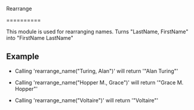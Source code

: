 Rearrange

==========

This module is used for rearranging names.
Turns "LastName, FirstName" into "FirstName LastName"


## Example


* Calling 'rearrange_name("Turing, Alan")' will return '"Alan Turing"'

* Calling 'rearrange_name("Hopper M., Grace")' will return '"Grace M. Hopper"'

* Calling 'rearrange_name("Voltaire")' will return '"Voltaire"'


